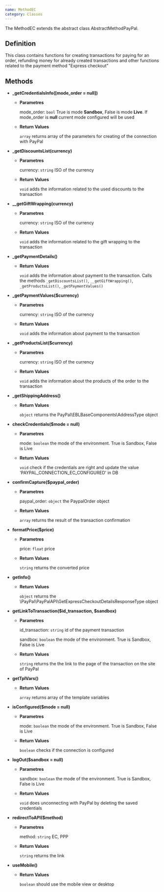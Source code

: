 ```yaml
---
name: MethodEC
category: Classes
---
```


The MethodEC extends the abstract class AbstractMethodPayPal.

## Definition

This class contains functions for creating transactions for paying for an order, 
refunding money for already created transactions and other functions 
related to the payment method "Express checkout"


## Methods


- **_getCredentialsInfo([mode_order = null])**

    - **Parametres**
      
      mode_order: `bool` True is mode **Sandbox**, False is mode **Live**. If mode_order is **null**
      current mode configured will be used
    
    - **Return Values**
    
      `array` returns array of the parameters for creating of the connection with PayPal
      
- **_getDiscountsList(currency)**

    - **Parametres**
      
      currency: `string` ISO of the currency
    
    - **Return Values**
    
      `void` adds the information related to the used discounts to the transaction  

- **__getGiftWrapping(currency)**

    - **Parametres**
      
      currency: `string` ISO of the currency
    
    - **Return Values**
    
      `void` adds the information related to the gift wrapping to the transaction      

- **_getPaymentDetails()**
    
    - **Return Values**
    
      `void` adds the information about payment to the transaction. 
      Calls the methods `_getDiscountsList()`, `__getGiftWrapping()`, `_getProductsList()`, `_getPaymentValues()`

- **_getPaymentValues($currency)**

    - **Parametres**
      
      currency: `string` ISO of the currency
    
    - **Return Values**
    
      `void` adds the information about payment to the transaction
      
- **_getProductsList($currency)**

    - **Parametres**
      
      currency: `string` ISO of the currency
    
    - **Return Values**
    
      `void` adds the information about the products of the order to the transaction

- **_getShippingAddress()**
    
    - **Return Values**
    
      `object` returns the PayPal\EBLBaseComponents\AddressType object

- **checkCredentials($mode = null)**

    - **Parametres**
          
      mode: `boolean` the mode of the environment. True is Sandbox, False is Live
    
    - **Return Values**
    
      `void` check if the credentials are right and update the value 'PAYPAL_CONNECTION_EC_CONFIGURED'
      in DB

- **confirmCapture($paypal_order)**

    - **Parametres**
          
      paypal_order: `object` the PaypalOrder object
    
    - **Return Values**
    
      `array` returns the result of the transaction confirmation
      
- **formatPrice($price)**

    - **Parametres**
          
      price: `float` price
    
    - **Return Values**
    
      `string` returns the converted price      
      
- **getInfo()**
    
    - **Return Values**
    
      `object` returns the \PayPal\PayPalAPI\GetExpressCheckoutDetailsResponseType object

- **getLinkToTransaction($id_transaction, $sandbox)**

    - **Parametres**
          
      id_transaction: `string` id of the payment transaction
          
      sandbox: `boolean` the mode of the environment. True is Sandbox, False is Live
    
    - **Return Values**
    
      `string` returns the the link to the page of the transaction on the site of PayPal     
      
- **getTplVars()**
    
    - **Return Values**
    
      `array` returns array of the template variables      
      
- **isConfigured($mode = null)**

    - **Parametres**
          
      mode: `boolean` the mode of the environment. True is Sandbox, False is Live
    
    - **Return Values**
    
      `boolean` checks if the connection is configured      
      
- **logOut($sandbox = null)**

    - **Parametres**
          
      sandbox: `boolean` the mode of the environment. True is Sandbox, False is Live
    
    - **Return Values**
    
      `void` does unconnecting with PayPal by deleting the saved credentials      
      
- **redirectToAPI($method)**

    - **Parametres**
          
      method: `string` EC, PPP
    
    - **Return Values**
    
      `string` returns the link      
      
- **useMobile()**
    
    - **Return Values**
    
      `boolean` should use the mobile view or desktop      
      
    
            
      
      
      
      
      
      
      
      
      
      


 
